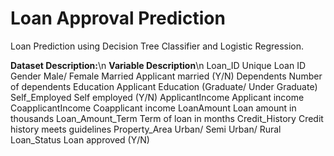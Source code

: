 # Loan Approval Prediction

Loan Prediction using Decision Tree Classifier and Logistic Regression.

**Dataset Description:**\n
**Variable 	      Description**\n
Loan_ID 	        Unique Loan ID
Gender 	          Male/ Female
Married 	        Applicant married (Y/N)
Dependents 	      Number of dependents
Education 	      Applicant Education (Graduate/ Under Graduate)
Self_Employed 	  Self employed (Y/N)
ApplicantIncome 	Applicant income
CoapplicantIncome Coapplicant income
LoanAmount 	      Loan amount in thousands
Loan_Amount_Term 	Term of loan in months
Credit_History 	  Credit history meets guidelines
Property_Area 	  Urban/ Semi Urban/ Rural
Loan_Status 	    Loan approved (Y/N)
